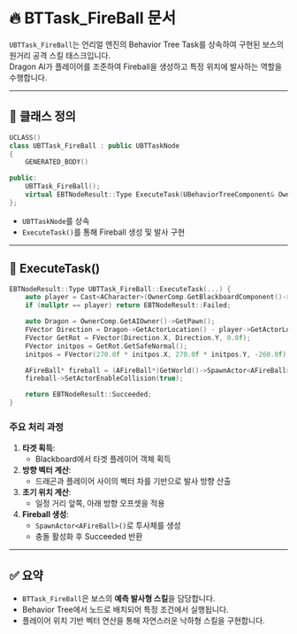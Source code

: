 # 🔥 BTTask_FireBall 문서

`UBTTask_FireBall`는 언리얼 엔진의 Behavior Tree Task를 상속하여 구현된 보스의 원거리 공격 스킬 태스크입니다.  
Dragon AI가 플레이어를 조준하여 Fireball을 생성하고 특정 위치에 발사하는 역할을 수행합니다.

---

## 🧩 클래스 정의

```cpp
UCLASS()
class UBTTask_FireBall : public UBTTaskNode
{
    GENERATED_BODY()

public:
    UBTTask_FireBall();
    virtual EBTNodeResult::Type ExecuteTask(UBehaviorTreeComponent& OwnerComp, uint8* NodeMemory) override;
};
```

- `UBTTaskNode`를 상속
- `ExecuteTask()`를 통해 Fireball 생성 및 발사 구현


---

## 🧠 ExecuteTask()

```cpp
EBTNodeResult::Type UBTTask_FireBall::ExecuteTask(...) {
    auto player = Cast<ACharacter>(OwnerComp.GetBlackboardComponent()->GetValueAsObject(ADragonAI::TargetKey));
    if (nullptr == player) return EBTNodeResult::Failed;

    auto Dragon = OwnerComp.GetAIOwner()->GetPawn();
    FVector Direction = Dragon->GetActorLocation() - player->GetActorLocation();
    FVector GetRot = FVector(Direction.X, Direction.Y, 0.0f);
    FVector initpos = GetRot.GetSafeNormal();
    initpos = FVector(270.0f * initpos.X, 270.0f * initpos.Y, -260.0f);

    AFireBall* fireball = (AFireBall*)GetWorld()->SpawnActor<AFireBall>(AFireBall::StaticClass(), player->GetActorLocation() + initpos, FRotator::ZeroRotator);
    fireball->SetActorEnableCollision(true);

    return EBTNodeResult::Succeeded;
}
```

### 주요 처리 과정

1. **타겟 획득**:
   - Blackboard에서 타겟 플레이어 객체 획득
2. **방향 벡터 계산**:
   - 드래곤과 플레이어 사이의 벡터 차를 기반으로 발사 방향 산출
3. **초기 위치 계산**:
   - 일정 거리 앞쪽, 아래 방향 오프셋을 적용
4. **Fireball 생성**:
   - `SpawnActor<AFireBall>()`로 투사체를 생성
   - 충돌 활성화 후 Succeeded 반환

---

## ✅ 요약

- `BTTask_FireBall`은 보스의 **예측 발사형 스킬**을 담당합니다.
- Behavior Tree에서 노드로 배치되어 특정 조건에서 실행됩니다.
- 플레이어 위치 기반 벡터 연산을 통해 자연스러운 낙하형 스킬을 구현합니다.
